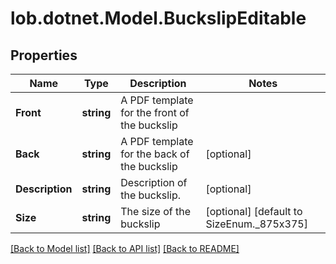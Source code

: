 # lob.dotnet.Model.BuckslipEditable

## Properties

Name | Type | Description | Notes
------------ | ------------- | ------------- | -------------
**Front** | **string** | A PDF template for the front of the buckslip | 
**Back** | **string** | A PDF template for the back of the buckslip | [optional] 
**Description** | **string** | Description of the buckslip. | [optional] 
**Size** | **string** | The size of the buckslip | [optional] [default to SizeEnum._875x375]

[[Back to Model list]](../README.md#documentation-for-models) [[Back to API list]](../README.md#documentation-for-api-endpoints) [[Back to README]](../README.md)


